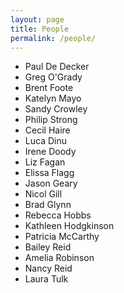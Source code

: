 ```yaml
---
layout: page
title: People
permalink: /people/
---
```

<ul>
<li>Paul De Decker</li>
<li>Greg O'Grady</li>
<li>Brent Foote</li>
<li>Katelyn Mayo</li>
<li>Sandy Crowley</li>
<li>Philip Strong</li>
<li>Cecil Haire</li>
<li>Luca Dinu</li>
<li>Irene Doody</li>
<li>Liz Fagan</li>
<li>Elissa Flagg</li>
<li>Jason Geary</li>
<li>Nicol Gill</li>
<li>Brad Glynn</li>
<li>Rebecca Hobbs</li>
<li>Kathleen Hodgkinson</li>
<li>Patricia McCarthy</li>
<li>Bailey Reid</li>
<li>Amelia Robinson</li>
<li>Nancy Reid</li>
<li>Laura Tulk</li>
</ul>
